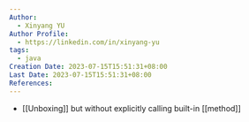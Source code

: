 ```yaml
---
Author:
  - Xinyang YU
Author Profile:
  - https://linkedin.com/in/xinyang-yu
tags:
  - java
Creation Date: 2023-07-15T15:51:31+08:00
Last Date: 2023-07-15T15:51:31+08:00
References:
---
```

* [[Unboxing]] but without explicitly calling built-in [[method]]